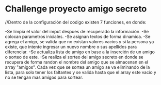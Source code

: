<h1>Challenge proyecto amigo secreto </h1>
//Dentro de la configuración del codigo existen 7 funciones, en donde:

-Se limpia el valor del imput despues de recuperado la información.
-Se colocan parametros iniciales.
-Se asignan textos de forma dinamica.
-Se agrega el amigo, se valida que no existan valores vacios y si la persona 
 ya existe, que intente ingresar un nuevo nombre o sus apellidos para diferenciar.
-Se actualiza lista de amigo en base a la inserción de un amigo o sorteo de este.
-Se realiza el sorteo del amigo secreto en donde se recupera de forma randon el nombre del amigo que se almacenan en el array "amigos". Cada vez que se sortea un amigo se va eliminando de la lista, para solo tener los faltantes y se valida hasta que el array este vacio y no se tengan mas amigos para sortear. 